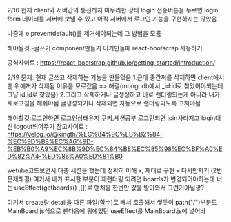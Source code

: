 2/10
현재 client와 서버간의 통신까지 마무리한 상태
login 전송버튼을 누르면 login form 데이터를 서버에 보낼 수 있고
아직 서버에서 로그인 기능을 구현하지는 않았음

나중에 e.preventdefault()를 제거해야되는데 그 방법을 모름

해야될것 -글쓰기 component만들기
이거만들때 react-bootscrap 사용하기

공식사이트 : https://react-bootstrap.github.io/getting-started/introduction/

2/19
문제: 현재 글쓰고 삭제하는 기능을 만들었음 1.근데 중간꺼를 삭제하면 client에서 맨 위에꺼가 삭제됨 이유를 모르겠음 => 해결(mongodb에서 \_id:id로 찾았어야되는데 그냥 id:id로 찾았음) 2.그리고 삭제하거나 글생성하고 바로 랜더링되는게 아니라 내가 새로고침을 해줘야됨
글생성되거나 삭제되면 자동으로 랜더링되도록 고쳐야됨

해야할것:로그인하면 로그인상태유지 쿠키,세션공부
로그인되면 join사라지고 login대신 logout띄어주기
참고사이트 : https://velog.io/@kingth/%EC%84%9C%EB%B2%84-%EC%9D%B8%EC%A6%9D-%EB%B0%A9%EC%8B%9D%EC%84%B8%EC%85%98%EC%BF%A0%ED%82%A4-%ED%86%A0%ED%81%B0

wetube코드보면서 대충 세션을 했는데 정확히 이해 x, 제대로 구현 x 다시만지기
(2번 문제해결)
여기서 내가 표시한 부분이 재랜더링 되려면
boards가 변경되어야하는데
너는 useEffect(getboards() ,[])로 맨처음 한번만 값을 받아와서 그런거아닐깡?

여기서 create랑 detail을 다른 파일(함수)로 빼서 호출해서 썻듯이
path("/")부분도 MainBoard.js식으로 뺀다음에
위에있던 useEffect를 MainBoard.js에 넣어바

